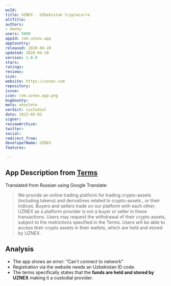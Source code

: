 ```yaml
---
wsId: 
title: UZNEX - UZbekistan Cryptocurre
altTitle: 
authors:
- danny
users: 5000
appId: com.uznex.app
appCountry: 
released: 2020-04-28
updated: 2020-04-28
version: 1.0.0
stars: 
ratings: 
reviews: 
size: 
website: https://uznex.com
repository: 
issue: 
icon: com.uznex.app.png
bugbounty: 
meta: obsolete
verdict: custodial
date: 2023-05-03
signer: 
reviewArchive: 
twitter: 
social: 
redirect_from: 
developerName: UZNEX
features: 

---
```


## App Description from [Terms](https://uznex.com/term)

Translated from Russian using Google Translate:

> We provide an online trading platform for trading crypto-assets (including tokens) and derivatives related to crypto-assets , or their indices. Buyers and sellers trade on our platform with each other; UZNEX as a platform provider is not a buyer or seller in these transactions. Users may request the withdrawal of their crypto assets, subject to the restrictions specified in the Terms. Users will be able to access their crypto assets in their wallets, which are held and stored by UZNEX. 

## Analysis 

- The app shows an error: "Can't connect to network"
- Registration via the website needs an Uzbekistan ID code. 
- The terms specifically states that the **funds are held and stored by UZNEX** making it a custodial provider. 